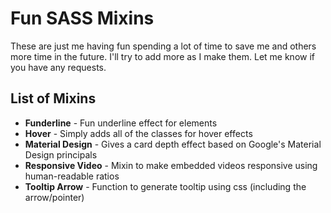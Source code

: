 # Fun SASS Mixins
These are just me having fun spending a lot of time to save me and others more time in the future. I'll try to add more as I make them. Let me know if you have any requests.

## List of Mixins
* **Funderline** - Fun underline effect for <a> elements
* **Hover** - Simply adds all of the classes for hover effects
* **Material Design** - Gives a card depth effect based on Google's Material Design principals
* **Responsive Video** - Mixin to make embedded videos responsive using human-readable ratios
* **Tooltip Arrow** - Function to generate tooltip using css (including the arrow/pointer)